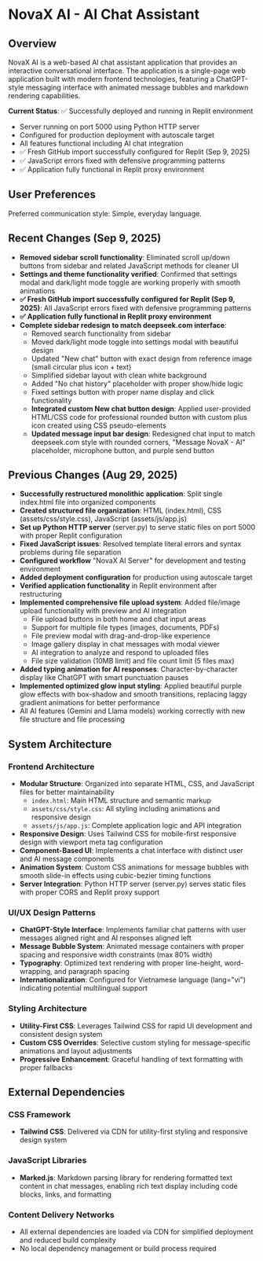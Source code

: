 # NovaX AI - AI Chat Assistant

## Overview

NovaX AI is a web-based AI chat assistant application that provides an interactive conversational interface. The application is a single-page web application built with modern frontend technologies, featuring a ChatGPT-style messaging interface with animated message bubbles and markdown rendering capabilities.

**Current Status**: ✅ Successfully deployed and running in Replit environment
- Server running on port 5000 using Python HTTP server  
- Configured for production deployment with autoscale target
- All features functional including AI chat integration
- ✅ Fresh GitHub import successfully configured for Replit (Sep 9, 2025)
- ✅ JavaScript errors fixed with defensive programming patterns
- ✅ Application fully functional in Replit proxy environment

## User Preferences

Preferred communication style: Simple, everyday language.

## Recent Changes (Sep 9, 2025)

- **Removed sidebar scroll functionality**: Eliminated scroll up/down buttons from sidebar and related JavaScript methods for cleaner UI
- **Settings and theme functionality verified**: Confirmed that settings modal and dark/light mode toggle are working properly with smooth animations
- **✅ Fresh GitHub import successfully configured for Replit (Sep 9, 2025)**: All JavaScript errors fixed with defensive programming patterns
- **✅ Application fully functional in Replit proxy environment**
- **Complete sidebar redesign to match deepseek.com interface**:
  - Removed search functionality from sidebar
  - Moved dark/light mode toggle into settings modal with beautiful design
  - Updated "New chat" button with exact design from reference image (small circular plus icon + text)
  - Simplified sidebar layout with clean white background
  - Added "No chat history" placeholder with proper show/hide logic
  - Fixed settings button with proper name display and click functionality
  - **Integrated custom New chat button design**: Applied user-provided HTML/CSS code for professional rounded button with custom plus icon created using CSS pseudo-elements
  - **Updated message input bar design**: Redesigned chat input to match deepseek.com style with rounded corners, "Message NovaX - AI" placeholder, microphone button, and purple send button

## Previous Changes (Aug 29, 2025)

- **Successfully restructured monolithic application**: Split single index.html file into organized components
- **Created structured file organization**: HTML (index.html), CSS (assets/css/style.css), JavaScript (assets/js/app.js)
- **Set up Python HTTP server** (server.py) to serve static files on port 5000 with proper Replit configuration
- **Fixed JavaScript issues**: Resolved template literal errors and syntax problems during file separation
- **Configured workflow** "NovaX AI Server" for development and testing environment
- **Added deployment configuration** for production using autoscale target
- **Verified application functionality** in Replit environment after restructuring
- **Implemented comprehensive file upload system**: Added file/image upload functionality with preview and AI integration
  - File upload buttons in both home and chat input areas
  - Support for multiple file types (images, documents, PDFs)
  - File preview modal with drag-and-drop-like experience
  - Image gallery display in chat messages with modal viewer
  - AI integration to analyze and respond to uploaded files
  - File size validation (10MB limit) and file count limit (5 files max)
- **Added typing animation for AI responses**: Character-by-character display like ChatGPT with smart punctuation pauses
- **Implemented optimized glow input styling**: Applied beautiful purple glow effects with box-shadow and smooth transitions, replacing laggy gradient animations for better performance
- All AI features (Gemini and Llama models) working correctly with new file structure and file processing

## System Architecture

### Frontend Architecture
- **Modular Structure**: Organized into separate HTML, CSS, and JavaScript files for better maintainability
  - `index.html`: Main HTML structure and semantic markup
  - `assets/css/style.css`: All styling including animations and responsive design
  - `assets/js/app.js`: Complete application logic and API integration
- **Responsive Design**: Uses Tailwind CSS for mobile-first responsive design with viewport meta tag configuration
- **Component-Based UI**: Implements a chat interface with distinct user and AI message components
- **Animation System**: Custom CSS animations for message bubbles with smooth slide-in effects using cubic-bezier timing functions
- **Server Integration**: Python HTTP server (server.py) serves static files with proper CORS and Replit proxy support

### UI/UX Design Patterns
- **ChatGPT-Style Interface**: Implements familiar chat patterns with user messages aligned right and AI responses aligned left
- **Message Bubble System**: Animated message containers with proper spacing and responsive width constraints (max 80% width)
- **Typography**: Optimized text rendering with proper line-height, word-wrapping, and paragraph spacing
- **Internationalization**: Configured for Vietnamese language (lang="vi") indicating potential multilingual support

### Styling Architecture
- **Utility-First CSS**: Leverages Tailwind CSS for rapid UI development and consistent design system
- **Custom CSS Overrides**: Selective custom styling for message-specific animations and layout adjustments
- **Progressive Enhancement**: Graceful handling of text formatting with proper fallbacks

## External Dependencies

### CSS Framework
- **Tailwind CSS**: Delivered via CDN for utility-first styling and responsive design system

### JavaScript Libraries
- **Marked.js**: Markdown parsing library for rendering formatted text content in chat messages, enabling rich text display including code blocks, links, and formatting

### Content Delivery Networks
- All external dependencies are loaded via CDN for simplified deployment and reduced build complexity
- No local dependency management or build process required